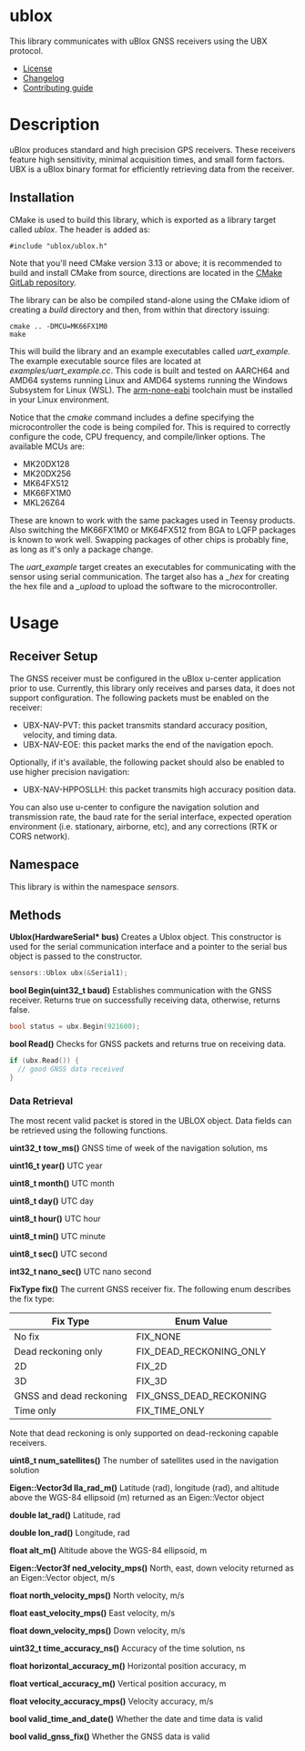# ublox
This library communicates with uBlox GNSS receivers using the UBX protocol.
   * [License](LICENSE.md)
   * [Changelog](CHANGELOG.md)
   * [Contributing guide](CONTRIBUTING.md)

# Description
uBlox produces standard and high precision GPS receivers. These receivers feature high sensitivity, minimal acquisition times, and small form factors. UBX is a uBlox binary format for efficiently retrieving data from the receiver.

## Installation
CMake is used to build this library, which is exported as a library target called *ublox*. The header is added as:

```
#include "ublox/ublox.h"
```
Note that you'll need CMake version 3.13 or above; it is recommended to build and install CMake from source, directions are located in the [CMake GitLab repository](https://github.com/Kitware/CMake).

The library can be also be compiled stand-alone using the CMake idiom of creating a *build* directory and then, from within that directory issuing:

```
cmake .. -DMCU=MK66FX1M0
make
```

This will build the library and an example executables called *uart_example*. The example executable source files are located at *examples/uart_example.cc*. This code is built and tested on AARCH64 and AMD64 systems running Linux and AMD64 systems running the Windows Subsystem for Linux (WSL). The [arm-none-eabi](https://developer.arm.com/tools-and-software/open-source-software/developer-tools/gnu-toolchain/gnu-rm/downloads) toolchain must be installed in your Linux environment.

Notice that the *cmake* command includes a define specifying the microcontroller the code is being compiled for. This is required to correctly configure the code, CPU frequency, and compile/linker options. The available MCUs are:
   * MK20DX128
   * MK20DX256
   * MK64FX512
   * MK66FX1M0
   * MKL26Z64

These are known to work with the same packages used in Teensy products. Also switching the MK66FX1M0 or MK64FX512 from BGA to LQFP packages is known to work well. Swapping packages of other chips is probably fine, as long as it's only a package change.

The *uart_example* target creates an executables for communicating with the sensor using serial communication. The target also has a *_hex* for creating the hex file and a *_upload* to upload the software to the microcontroller. 

# Usage

## Receiver Setup
The GNSS receiver must be configured in the uBlox u-center application prior to use. Currently, this library only receives and parses data, it does not support configuration. The following packets must be enabled on the receiver:
   * UBX-NAV-PVT: this packet transmits standard accuracy position, velocity, and timing data.
   * UBX-NAV-EOE: this packet marks the end of the navigation epoch.

Optionally, if it's available, the following packet should also be enabled to use higher precision navigation:
   * UBX-NAV-HPPOSLLH: this packet transmits high accuracy position data.

You can also use u-center to configure the navigation solution and transmission rate, the baud rate for the serial interface, expected operation environment (i.e. stationary, airborne, etc), and any corrections (RTK or CORS network).

## Namespace
This library is within the namespace *sensors*.

## Methods

**Ublox(HardwareSerial&ast; bus)** Creates a Ublox object. This constructor is used for the serial communication interface and a pointer to the serial bus object is passed to the constructor.

```C++
sensors::Ublox ubx(&Serial1);
```

**bool Begin(uint32_t baud)** Establishes communication with the GNSS receiver. Returns true on successfully receiving data, otherwise, returns false.

```C++
bool status = ubx.Begin(921600);
```

**bool Read()** Checks for GNSS packets and returns true on receiving data.

```C++
if (ubx.Read()) {
  // good GNSS data received
}
```

### Data Retrieval

The most recent valid packet is stored in the UBLOX object. Data fields can be retrieved using the following functions.

**uint32_t tow_ms()** GNSS time of week of the navigation solution, ms

**uint16_t year()** UTC year

**uint8_t month()** UTC month

**uint8_t day()** UTC day

**uint8_t hour()** UTC hour

**uint8_t min()** UTC minute

**uint8_t sec()** UTC second

**int32_t nano_sec()** UTC nano second

**FixType fix()** The current GNSS receiver fix. The following enum describes the fix type:

| Fix Type | Enum Value |
| --- | --- |
| No fix | FIX_NONE |
| Dead reckoning only | FIX_DEAD_RECKONING_ONLY |
| 2D | FIX_2D |
| 3D | FIX_3D |
| GNSS and dead reckoning | FIX_GNSS_DEAD_RECKONING |
| Time only | FIX_TIME_ONLY |

Note that dead reckoning is only supported on dead-reckoning capable receivers.

**uint8_t num_satellites()** The number of satellites used in the navigation solution

**Eigen::Vector3d lla_rad_m()** Latitude (rad), longitude (rad), and altitude above the WGS-84 ellipsoid (m) returned as an Eigen::Vector object

**double lat_rad()** Latitude, rad

**double lon_rad()** Longitude, rad

**float alt_m()** Altitude above the WGS-84 ellipsoid, m

**Eigen::Vector3f ned_velocity_mps()** North, east, down velocity returned as an Eigen::Vector object, m/s

**float north_velocity_mps()** North  velocity, m/s

**float east_velocity_mps()** East velocity, m/s

**float down_velocity_mps()** Down velocity, m/s

**uint32_t time_accuracy_ns()** Accuracy of the time solution, ns

**float horizontal_accuracy_m()** Horizontal position accuracy, m

**float vertical_accuracy_m()** Vertical position accuracy, m

**float velocity_accuracy_mps()** Velocity accuracy, m/s

**bool valid_time_and_date()** Whether the date and time data is valid

**bool valid_gnss_fix()** Whether the GNSS data is valid
